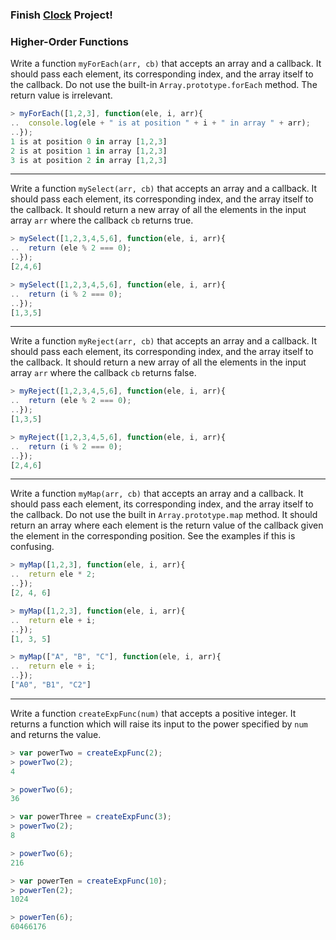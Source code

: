 ### Finish [Clock](../d2/clock.md) Project!

### Higher-Order Functions

Write a function `myForEach(arr, cb)` that accepts an array and a callback. It should pass each element, its corresponding index, and the array itself to the callback. Do not use the built-in `Array.prototype.forEach` method. The return value is irrelevant.

```js
> myForEach([1,2,3], function(ele, i, arr){
..  console.log(ele + " is at position " + i + " in array " + arr);
..});
1 is at position 0 in array [1,2,3]
2 is at position 1 in array [1,2,3]
3 is at position 2 in array [1,2,3]
```
--------------------------------------------------------------------------------
Write a function `mySelect(arr, cb)` that accepts an array and a callback. It should pass each element, its corresponding index, and the array itself to the callback. It should return a new array of all the elements in the input array `arr` where the callback `cb` returns true.

```js
> mySelect([1,2,3,4,5,6], function(ele, i, arr){
..  return (ele % 2 === 0);
..});
[2,4,6]

> mySelect([1,2,3,4,5,6], function(ele, i, arr){
..  return (i % 2 === 0);
..});
[1,3,5]
```
--------------------------------------------------------------------------------
Write a function `myReject(arr, cb)` that accepts an array and a callback. It should pass each element, its corresponding index, and the array itself to the callback. It should return a new array of all the elements in the input array `arr` where the callback `cb` returns false.

```js
> myReject([1,2,3,4,5,6], function(ele, i, arr){
..  return (ele % 2 === 0);
..});
[1,3,5]

> myReject([1,2,3,4,5,6], function(ele, i, arr){
..  return (i % 2 === 0);
..});
[2,4,6]
```
--------------------------------------------------------------------------------
Write a function `myMap(arr, cb)` that accepts an array and a callback. It should pass each element, its corresponding index, and the array itself to the callback. Do not use the built in `Array.prototype.map` method. It should return an array where each element is the return value of the callback given the element in the corresponding position. See the examples if this is confusing.

```js
> myMap([1,2,3], function(ele, i, arr){
..  return ele * 2;
..});
[2, 4, 6]

> myMap([1,2,3], function(ele, i, arr){
..  return ele + i;
..});
[1, 3, 5]

> myMap(["A", "B", "C"], function(ele, i, arr){
..  return ele + i;
..});
["A0", "B1", "C2"]
```
--------------------------------------------------------------------------------
Write a function `createExpFunc(num)` that accepts a positive integer. It returns
a function which will raise its input to the power specified by `num` and returns
the value.

```js
> var powerTwo = createExpFunc(2);
> powerTwo(2);
4

> powerTwo(6);
36

> var powerThree = createExpFunc(3);
> powerTwo(2);
8

> powerTwo(6);
216

> var powerTen = createExpFunc(10);
> powerTen(2);
1024

> powerTen(6);
60466176
```
